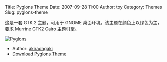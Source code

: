 Title: Pyglons Theme
Date: 2007-09-28 11:00
Author: toy
Category: Themes
Slug: pyglons-theme

这是一套 GTK 2 主题，可用于 GNOME
桌面环境。该主题在颜色上以绿色为主，要求 Murrine GTK2 Cairo 主题引擎。

[![Pyglons](http://i.linuxtoy.org/i/2007/09/pyglons_s.jpg)](http://i.linuxtoy.org/i/2007/09/pyglons.jpg)

- Author: [akiraohgaki](http://linuxsalad.blogspot.com/)  
- [Download Pyglons
Theme](http://www.gnome-look.org/content/show.php/Pyglons+Theme?content=67005)

